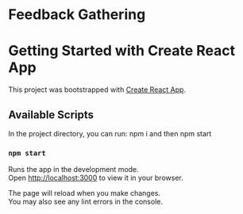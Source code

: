 # Feedback Gathering


# Getting Started with Create React App

This project was bootstrapped with [Create React App](https://github.com/facebook/create-react-app).

## Available Scripts

In the project directory, you can run: npm i and then npm start

### `npm start`

Runs the app in the development mode.\
Open [http://localhost:3000](http://localhost:3000) to view it in your browser.

The page will reload when you make changes.\
You may also see any lint errors in the console.




